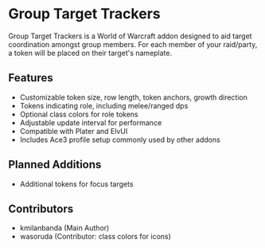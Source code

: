 # Group Target Trackers

Group Target Trackers is a World of Warcraft addon designed to aid target coordination amongst group members. For each member of your raid/party, a token will be placed on their target's nameplate. 

## Features

 - Customizable token size, row length, token anchors, growth direction
 - Tokens indicating role, including melee/ranged dps
 - Optional class colors for role tokens
 - Adjustable update interval for performance
 - Compatible with Plater and ElvUI
 - Includes Ace3 profile setup commonly used by other addons

## Planned Additions

 - Additional tokens for focus targets

## Contributors

 - kmilanbanda (Main Author)
 - wasoruda (Contributor: class colors for icons)

